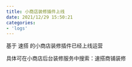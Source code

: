 ```yaml
---
title: 小商店装修插件上线
date: 2021/12/29 15:50:21
categories: 
- 'logs'
---
```


基于 速搭 的小商店装修插件已经上线运营

具体可在小商店后台装修服务中搜索：速搭商铺装修

